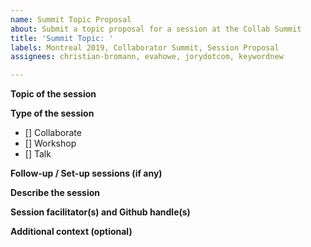 ```yaml
---
name: Summit Topic Proposal
about: Submit a topic proposal for a session at the Collab Summit
title: 'Summit Topic: '
labels: Montreal 2019, Collaborator Summit, Session Proposal
assignees: christian-bromann, evahowe, jorydotcom, keywordnew

---
```


<!--
Thank you! You are submitting a topic for the next Collaborator's Summit, Montreal 2019!

Please include as much detail as you are able to at this moment. Don't worry, it doesn't have to be complete.

Please feel free to link to any other issue, PR, or resource that could be relevant.
-->

**Topic of the session**

**Type of the session**
- [] Collaborate
- [] Workshop
- [] Talk


**Follow-up / Set-up sessions (if any)**


**Describe the session**


**Session facilitator(s) and Github handle(s)**

<!--
Here's a handy [guide](https://github.com/nodejs/summit/blob/master/SESSION_FACILITATOR_GUIDE.md) for the person or persons who will facilitate this session.
-->


**Additional context (optional)**
